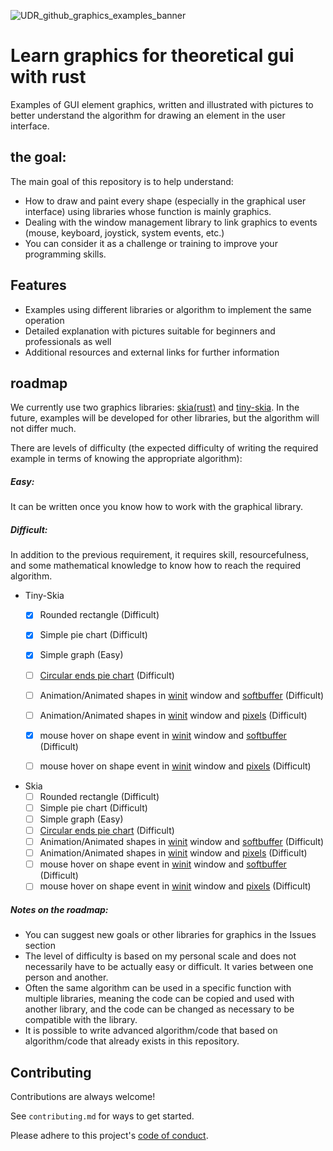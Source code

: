 
![UDR_github_graphics_examples_banner](https://github.com/Unique-Digital-Resources/Examples-of-using-some-crates-for-rust-community/assets/144396669/661ac3d0-a9b6-40db-b26f-aed7fe7f2f9a)

# Learn graphics for theoretical gui with rust

Examples of GUI element graphics, written and illustrated with pictures to better understand the algorithm for drawing an element in the user interface.

## the goal:
The main goal of this repository is to help understand:
- How to draw and paint every shape (especially in the graphical user interface) using libraries whose function is mainly graphics.
- Dealing with the window management library to link graphics to events (mouse, keyboard, joystick, system events, etc.)
- You can consider it as a challenge or training to improve your programming skills.


## Features

- Examples using different libraries or algorithm to implement the same operation
- Detailed explanation with pictures suitable for beginners and professionals as well
- Additional resources and external links for further information

## roadmap
We currently use two graphics libraries: [skia(rust)](https://github.com/rust-skia/rust-skia) and [tiny-skia](https://github.com/RazrFalcon/tiny-skia).
In the future, examples will be developed for other libraries, but the algorithm will not differ much.

There are levels of difficulty (the expected difficulty of writing the required example in terms of knowing the appropriate algorithm):
##### Easy: 
It can be written once you know how to work with the graphical library.
##### Difficult:
In addition to the previous requirement, it requires skill, resourcefulness, and some mathematical knowledge to know how to reach the required algorithm.
- Tiny-Skia
    - [x] Rounded rectangle (Difficult) 
    - [x] Simple pie chart (Difficult)
    - [x] Simple graph (Easy)
    - [ ] [Circular ends pie chart](https://github.com/Unique-Digital-Resources/Learn-graphics-for-theoretical-gui/blob/main/roadmap_images/circular_ends_pie_chart.png) (Difficult)

    - [ ] Animation/Animated shapes in [winit](https://github.com/rust-windowing/winit) window and [softbuffer](https://github.com/rust-windowing/softbuffer) (Difficult)
    - [ ] Animation/Animated shapes in [winit](https://github.com/rust-windowing/winit) window and [pixels](https://github.com/parasyte/pixels/tree/main) (Difficult)
    - [x] mouse hover on shape event in [winit](https://github.com/rust-windowing/winit) window and [softbuffer](https://github.com/rust-windowing/softbuffer) (Difficult)
    - [ ] mouse hover on shape event in [winit](https://github.com/rust-windowing/winit) window and [pixels](https://github.com/parasyte/pixels/tree/main) (Difficult)

- Skia
    - [ ] Rounded rectangle (Difficult) 
    - [ ] Simple pie chart (Difficult)
    - [ ] Simple graph (Easy)
    - [ ] [Circular ends pie chart](https://github.com/Unique-Digital-Resources/Learn-graphics-for-theoretical-gui/blob/main/roadmap_images/circular_ends_pie_chart.png) (Difficult)
    - [ ] Animation/Animated shapes in [winit](https://github.com/rust-windowing/winit) window and [softbuffer](https://github.com/rust-windowing/softbuffer) (Difficult)
    - [ ] Animation/Animated shapes in [winit](https://github.com/rust-windowing/winit) window and [pixels](https://github.com/parasyte/pixels/tree/main) (Difficult)
    - [ ] mouse hover on shape event in [winit](https://github.com/rust-windowing/winit) window and [softbuffer](https://github.com/rust-windowing/softbuffer) (Difficult)
    - [ ] mouse hover on shape event in [winit](https://github.com/rust-windowing/winit) window and [pixels](https://github.com/parasyte/pixels/tree/main) (Difficult)

##### Notes on the roadmap:
- You can suggest new goals or other libraries for graphics in the Issues section
- The level of difficulty is based on my personal scale and does not necessarily have to be actually easy or difficult. It varies between one person and another.
- Often the same algorithm can be used in a specific function with multiple libraries, meaning the code can be copied and used with another library, and the code can be changed as necessary to be compatible with the library.
- It is possible to write advanced algorithm/code that based on algorithm/code that already exists in this repository.

## Contributing

Contributions are always welcome!

See `contributing.md` for ways to get started.

Please adhere to this project's [code of conduct](https://github.com/Unique-Digital-Resources/Learn-graphics-for-theoretical-gui/blob/main/CODE_OF_CONDUCT.md#contributor-covenant-code-of-conduct).
